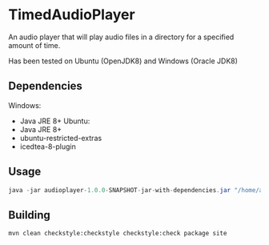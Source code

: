 # TimedAudioPlayer
An audio player that will play audio files in a directory for a specified amount of time.

Has been tested on Ubuntu (OpenJDK8) and Windows (Oracle JDK8)

## Dependencies
Windows:
 * Java JRE 8+
Ubuntu:
 * Java JRE 8+
 * ubuntu-restricted-extras
 * icedtea-8-plugin

## Usage
```java
java -jar audioplayer-1.0.0-SNAPSHOT-jar-with-dependencies.jar "/home/ambauma/Music/Audiobooks/AudiobookSeries" 60000
```

## Building
```shell
mvn clean checkstyle:checkstyle checkstyle:check package site
```